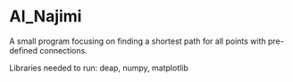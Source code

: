 # AI_Najimi
A small program focusing on finding a shortest path for all points with pre-defined connections.

Libraries needed to run: deap, numpy, matplotlib
